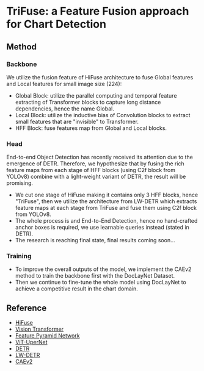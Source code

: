 # TriFuse: a Feature Fusion approach for Chart Detection

## Method

### Backbone

We utilize the fusion feature of HiFuse architecture to fuse Global features and Local features for small image size (224):

- Global Block: utilize the parallel computing and temporal feature extracting of Transformer blocks to capture long distance dependencies, hence the name Global.
- Local Block: utilize the inductive bias of Convolution blocks to extract small features that are "invisible" to Transformer.
- HFF Block: fuse features map from Global and Local blocks.

### Head

End-to-end Object Detection has recently received its attention due to the emergence of DETR. Therefore, we hypothesize that by fusing the rich feature maps from each stage of HFF blocks (using C2f block from YOLOv8) combine with a light-weight variant of DETR, the result will be promising.

- We cut one stage of HiFuse making it contains only 3 HFF blocks, hence "TriFuse", then we utilize the architecture from LW-DETR which extracts feature maps at each stage from TriFuse and fuse them using C2f block from YOLOv8.
- The whole process is and End-to-End Detection, hence no hand-crafted anchor boxes is required, we use learnable queries instead (stated in DETR).
- The research is reaching final state, final results coming soon...

### Training

- To improve the overall outputs of the model, we implement the CAEv2 method to train the backbone first with the DocLayNet Dataset.
- Then we continue to fine-tune the whole model using DocLayNet to achieve a competitive result in the chart domain.

## Reference

- [HiFuse](https://arxiv.org/abs/2209.10218)
- [Vision Transformer](https://arxiv.org/abs/2010.11929)
- [Feature Pyramid Network](https://arxiv.org/abs/1612.03144)
- [ViT-UperNet](https://link.springer.com/article/10.1007/s40747-024-01359-6)
- [DETR](https://arxiv.org/abs/2005.12872)
- [LW-DETR](https://arxiv.org/abs/2406.03459)
- [CAEv2](https://openreview.net/forum?id=f36LaK7M0F)
